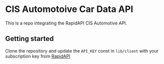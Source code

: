 # CIS Automotoive Car Data API

This is a repo integrating the RapidAPI CIS Automotive API.

## Getting started

Clone the repository and update the `API_KEY` const in `lib/client` with your subscription key from [RapidAPI](https://rapidapi.com/competitive-intelligence-solutions-llc-competitive-intelligence-solutions-llc-default/api/cis-automotive/)

